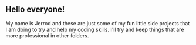 ## Hello everyone!

My name is Jerrod and these are just some of my fun little side projects that I am doing to try and help my coding skills. I'll try and keep things that are more professional in other folders.
